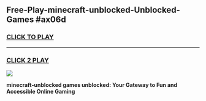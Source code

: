 
## Free-Play-minecraft-unblocked-Unblocked-Games #ax06d
<h3>
<a href="https://news.freeplayer.one?title=minecraft-unblocked&ref=8M">CLICK TO PLAY</a></h3>
<hr>

<h3>
<a href="https://news.freeplayer.one?title=minecraft-unblocked&ref=8M">CLICK 2 PLAY</a>
  
</h3>

<a href="https://news.freeplayer.one?title=minecraft-unblocked&ref=8M"><img src="https://clearcache.store/games.png"></a>


**minecraft-unblocked games unblocked: Your Gateway to Fun and Accessible Online Gaming**
